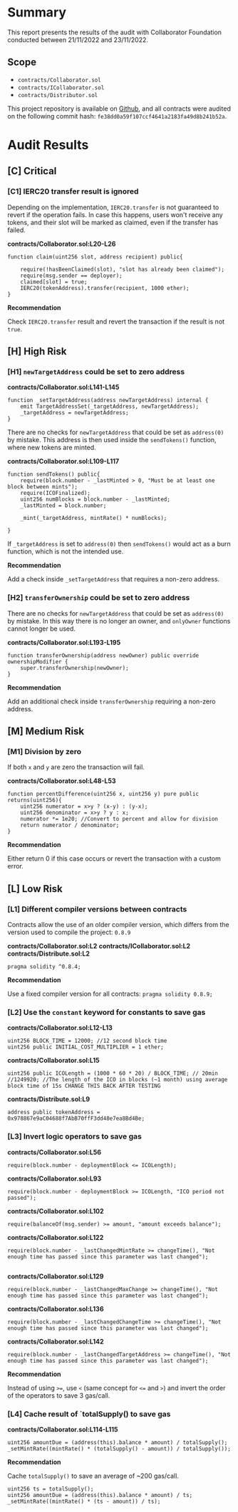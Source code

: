 
# Summary
This report presents the results of the audit with Collaborator Foundation conducted between 21/11/2022 and 23/11/2022.

## Scope

- `contracts/Collaborator.sol`
- `contracts/ICollaborator.sol`
- `contracts/Distributor.sol`

This project repository is available on [Github](https://github.com/Codys12/CollabPublic), and all contracts were audited on the following commit hash: `fe38dd0a59f107ccf4641a2183fa49d8b241b52a`.

# Audit Results

## [C] Critical

### [C1] IERC20 transfer result is ignored

Depending on the implementation, `IERC20.transfer` is not guaranteed to revert if the operation fails. In case this happens, users won't receive any tokens, and their slot will be marked as claimed, even if the transfer has failed.

**contracts/Collaborator.sol:L20-L26**
```
function claim(uint256 slot, address recipient) public{
    
    require(!hasBeenClaimed(slot), "slot has already been claimed");
    require(msg.sender == deployer);
    claimed[slot] = true;
    IERC20(tokenAddress).transfer(recipient, 1000 ether);
}
```

**Recommendation**

Check `IERC20.transfer` result and revert the transaction if the result is not `true`.

## [H] High Risk

### [H1] `newTargetAddress` could be set to zero address

**contracts/Collaborator.sol:L141-L145**
```
function _setTargetAddress(address newTargetAddress) internal {
    emit TargetAddressSet(_targetAddress, newTargetAddress);
    _targetAddress = newTargetAddress;
}
```
There are no checks for `newTargetAddress` that could be set as `address(0)` by mistake. This address is then used inside the `sendTokens()` function, where new tokens are minted.

**contracts/Collaborator.sol:L109-L117**
```
function sendTokens() public{
    require(block.number - _lastMinted > 0, "Must be at least one block between mints");
    require(ICOFinalized);
    uint256 numBlocks = block.number - _lastMinted;
    _lastMinted = block.number;

    _mint(_targetAddress, mintRate() * numBlocks);

}
```

If `_targetAddress` is set to `address(0)` then `sendTokens()` would act as a burn function, which is not the intended use.

**Recommendation**

Add a check inside `_setTargetAddress` that requires a non-zero address.

### [H2] `transferOwnership` could be set to zero address

There are no checks for `newTargetAddress` that could be set as `address(0)` by mistake. In this way there is no longer an owner, and `onlyOwner` functions cannot longer be used.

**contracts/Collaborator.sol:L193-L195**
```
function transferOwnership(address newOwner) public override ownershipModifier {
    super.transferOwnership(newOwner);
}
```

**Recommendation**

Add an additional check inside `transferOwnership` requiring a non-zero address.

## [M] Medium Risk 

### [M1] Division by zero

If both `x` and `y` are zero the transaction will fail.

**contracts/Collaborator.sol:L48-L53**
```
function percentDifference(uint256 x, uint256 y) pure public returns(uint256){
    uint256 numerator = x>y ? (x-y) : (y-x);
    uint256 denominator = x>y ? y : x;
    numerator *= 1e20; //Convert to percent and allow for division
    return numerator / denominator;
}
```

**Recommendation**

Either return 0 if this case occurs or revert the transaction with a custom error. 

## [L] Low Risk

### [L1] Different compiler versions between contracts

Contracts allow the use of an older compiler version, which differs from the version used to compile the project: `0.8.9`

**contracts/Collaborator.sol:L2**
**contracts/ICollaborator.sol:L2**
**contracts/Distribute.sol:L2**

```
pragma solidity ^0.8.4;
```

**Recommendation**

Use a fixed compiler version for all contracts:
`pragma solidity 0.8.9;`

### [L2] Use the `constant` keyword for constants to save gas

**contracts/Collaborator.sol:L12-L13**
```
uint256 BLOCK_TIME = 12000; //12 second block time
uint256 public INITIAL_COST_MULTIPLIER = 1 ether;
```

**contracts/Collaborator.sol:L15**
```
uint256 public ICOLength = (1000 * 60 * 20) / BLOCK_TIME; // 20min //1249920; //The length of the ICO in blocks (~1 month) using average block time of 15s CHANGE THIS BACK AFTER TESTING
```

**contracts/Distribute.sol:L9**
```
address public tokenAddress = 0x978867e9aC04688f7AbB70ffF3dd48e7ea8Bd4Be;
```

### [L3] Invert logic operators to save gas

**contracts/Collaborator.sol:L56**
```
require(block.number - deploymentBlock <= ICOLength);
```

**contracts/Collaborator.sol:L93**
```
require(block.number - deploymentBlock >= ICOLength, "ICO period not passed");
```

**contracts/Collaborator.sol:L102**
```
require(balanceOf(msg.sender) >= amount, "amount exceeds balance");
```

**contracts/Collaborator.sol:L122**
```
require(block.number - _lastChangedMintRate >= changeTime(), "Not enough time has passed since this parameter was last changed");
    
```

**contracts/Collaborator.sol:L129**
```
require(block.number - _lastChangedMaxChange >= changeTime(), "Not enough time has passed since this parameter was last changed");

```

**contracts/Collaborator.sol:L136**
```
require(block.number - _lastChangedChangeTime >= changeTime(), "Not enough time has passed since this parameter was last changed");

```

**contracts/Collaborator.sol:L142**
```
require(block.number - _lastChangedTargetAddress >= changeTime(), "Not enough time has passed since this parameter was last changed");

```       

**Recommendation**

Instead of using `>=`, use `<` (same concept for `<=` and `>`) and invert the order of the operators to save 3 gas/call.

### [L4] Cache result of `totalSupply() to save gas

**contracts/Collaborator.sol:L114-L115**
```
uint256 amountDue = (address(this).balance * amount) / totalSupply();
_setMintRate((mintRate() * (totalSupply() - amount)) / totalSupply());
```

**Recommendation**

Cache `totalSupply()` to save an average of ~200 gas/call.

```
uint256 ts = totalSupply();
uint256 amountDue = (address(this).balance * amount) / ts;
_setMintRate((mintRate() * (ts - amount)) / ts);
```